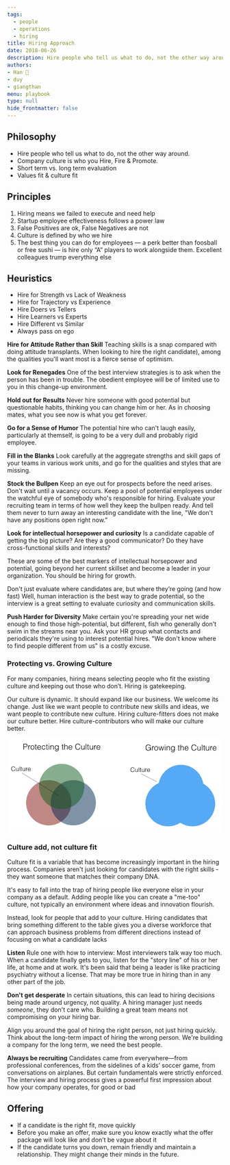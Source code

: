 ```yaml
---
tags: 
  - people
  - operations
  - hiring
title: Hiring Approach
date: 2018-06-26
description: Hire people who tell us what to do, not the other way around.
authors: 
- Han 🐸
- duy
- giangthan
menu: playbook
type: null
hide_frontmatter: false
---
```


## Philosophy
* Hire people who tell us what to do, not the other way around.
* Company culture is who you Hire, Fire & Promote.
* Short term vs. long term evaluation
* Values fit & culture fit

## Principles
1. Hiring means we failed to execute and need help
2. Startup employee effectiveness follows a power law
3. False Positives are ok, False Negatives are not
4. Culture is defined by who we hire
5. The best thing you can do for employees — a perk better than foosball or free sushi — is hire only “A” players to work alongside them. Excellent colleagues trump everything else

## Heuristics
* Hire for Strength vs Lack of Weakness
* Hire for Trajectory vs Experience
* Hire Doers vs Tellers
* Hire Learners vs Experts
* Hire Different vs Similar
* Always pass on ego

**Hire for Attitude Rather than Skill**
Teaching skills is a snap compared with doing attitude transplants. When looking to hire the right candidate), among the qualities you'll want most is a fierce sense of optimism.

**Look for Renegades**
One of the best interview strategies is to ask when the person has been in trouble. The obedient employee will be of limited use to you in this change-up environment.

**Hold out for Results**
Never hire someone with good potential but questionable habits, thinking you can change him or her. As in choosing mates, what you see now is what you get forever.

**Go for a Sense of Humor**
The potential hire who can't laugh easily, particularly at themself, is going to be a very dull and probably rigid employee.

**Fill in the Blanks**
Look carefully at the aggregate strengths and skill gaps of your teams in various work units, and go for the qualities and styles that are missing.

**Stock the Bullpen**
Keep an eye out for prospects before the need arises. Don't wait until a vacancy occurs. Keep a pool of potential employees under the watchful eye of somebody who's responsible for hiring. Evaluate your recruiting team in terms of how well they keep the bullpen ready. And tell them never to turn away an interesting candidate with the line, "We don't have any positions open right now."

**Look for intellectual horsepower and curiosity**
Is a candidate capable of getting the big picture? Are they a good communicator? Do they have cross-functional skills and interests?

These are some of the best markers of intellectual horsepower and potential, going beyond her current skillset and become a leader in your organization. You should be hiring for growth.

Don't just evaluate where candidates are, but where they’re going (and how fast)
Well, human interaction is the best way to grade potential, so the interview is a great setting to evaluate curiosity and communication skills.

**Push Harder for Diversity**
Make certain you're spreading your net wide enough to find those high-potential, but different, fish who generally don't swim in the streams near you. Ask your HR group what contacts and periodicals they're using to interest potential hires. "We don't know where to find people different from us" is a costly excuse.

### Protecting vs. Growing Culture
For many companies, hiring means selecting people who fit the existing culture and keeping out those who don’t. Hiring is gatekeeping.

Our culture is dynamic. It should expand like our business. We welcome its change. Just like we want people to contribute new skills and ideas, we want people to contribute new culture. Hiring culture-fitters does not make our culture better.
Hire culture-contributors who will make our culture better.

![](assets/hiring-approach_446cd358745fe9024a7304905bb0572a_md5.webp)

### Culture add, not culture fit
Culture fit is a variable that has become increasingly important in the hiring process. Companies aren't just looking for candidates with the right skills - they want someone that matches their company DNA.

It's easy to fall into the trap of hiring people like everyone else in your company as a default. Adding people like you can create a "me-too" culture, not typically an environment where ideas and innovation flourish.

Instead, look for people that add to your culture. Hiring candidates that bring something different to the table gives you a diverse workforce that can approach business problems from different directions instead of focusing on what a candidate lacks

**Listen**
Rule one with how to interview: Most interviewers talk way too much. When a candidate finally gets to you, listen for the "story line" of his or her life, at home and at work. It's been said that being a leader is like practicing psychiatry without a license. That may be more true in hiring than in any other part of the job.

**Don't get desperate**
In certain situations, this can lead to hiring decisions being made around urgency, not quality. A hiring manager just needs *someone*, they don't care who. Building a great team means not compromising on your hiring bar.

Align you around the goal of hiring the right person, not just hiring quickly. Think about the long-term impact of hiring the wrong person. We're building a company for the long term, we need the best people.

**Always be recruiting**
Candidates came from everywhere—from professional conferences, from the sidelines of a kids’ soccer game, from conversations on airplanes. But certain fundamentals were strictly enforced. The interview and hiring process gives a powerful first impression about how your company operates, for good or bad

## Offering
* If a candidate is the right fit, move quickly
* Before you make an offer, make sure you know exactly what the offer package will look like and don’t be vague about it
* If the candidate turns you down, remain friendly and maintain a relationship. They might change their minds in the future.
